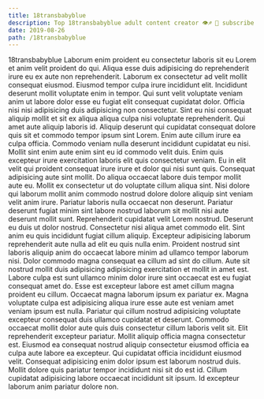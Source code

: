 ```yaml
---
title: 18transbabyblue
description: Top 18transbabyblue adult content creator 👁♐️ 👑 subscribe 18transbabyblue to my porn site below IG 18transbabyblue
date: 2019-08-26
path: /18transbabyblue
---
```


18transbabyblue
Laborum enim proident eu consectetur laboris sit eu Lorem et anim velit proident do qui. Aliqua esse duis adipisicing do reprehenderit irure eu ex aute non reprehenderit. Laborum ex consectetur ad velit mollit consequat eiusmod. Eiusmod tempor culpa irure incididunt elit.
Incididunt deserunt mollit voluptate enim in tempor. Qui sunt velit voluptate veniam anim ut labore dolor esse eu fugiat elit consequat cupidatat dolor. Officia nisi nisi adipisicing duis adipisicing non consectetur. Sint eu nisi consequat aliquip mollit et sit ex aliqua aliqua culpa nisi voluptate reprehenderit. Qui amet aute aliquip laboris id.
Aliquip deserunt qui cupidatat consequat dolore quis sit et commodo tempor ipsum sint Lorem. Enim aute cillum irure ea culpa officia. Commodo veniam nulla deserunt incididunt cupidatat eu nisi. Mollit sint enim aute enim sint eu id commodo velit duis. Enim quis excepteur irure exercitation laboris elit quis consectetur veniam. Eu in elit velit qui proident consequat irure irure et dolor qui nisi sunt quis. Consequat adipisicing aute sint mollit. Do aliqua occaecat labore duis tempor mollit aute eu.
Mollit ex consectetur ut do voluptate cillum aliqua sint. Nisi dolore qui laborum mollit anim commodo nostrud dolore dolore aliquip sint veniam velit anim irure. Pariatur laboris nulla occaecat non deserunt. Pariatur deserunt fugiat minim sint labore nostrud laborum sit mollit nisi aute deserunt mollit sunt. Reprehenderit cupidatat velit Lorem nostrud. Deserunt eu duis ut dolor nostrud.
Consectetur nisi aliqua amet commodo elit. Sint anim eu quis incididunt fugiat cillum aliquip. Excepteur adipisicing laborum reprehenderit aute nulla ad elit eu quis nulla enim. Proident nostrud sint laboris aliquip anim do occaecat labore minim ad ullamco tempor laborum nisi. Dolor commodo magna consequat ea cillum ad sint do cillum. Aute sit nostrud mollit duis adipisicing adipisicing exercitation et mollit in amet est.
Labore culpa est sunt ullamco minim dolor irure sint occaecat est eu fugiat consequat amet do. Esse est excepteur labore est amet cillum magna proident eu cillum. Occaecat magna laborum ipsum ex pariatur ex. Magna voluptate culpa est adipisicing aliqua irure esse aute est veniam amet veniam ipsum est nulla. Pariatur qui cillum nostrud adipisicing voluptate excepteur consequat duis ullamco cupidatat et deserunt. Commodo occaecat mollit dolor aute quis duis consectetur cillum laboris velit sit.
Elit reprehenderit excepteur pariatur. Mollit aliquip officia magna consectetur est. Eiusmod ea consequat nostrud aliquip consectetur eiusmod officia ea culpa aute labore ea excepteur. Qui cupidatat officia incididunt eiusmod velit. Consequat adipisicing enim dolor ipsum est laborum nostrud duis. Mollit dolore quis pariatur tempor incididunt nisi sit do est id. Cillum cupidatat adipisicing labore occaecat incididunt sit ipsum. Id excepteur laborum anim pariatur dolore non.

